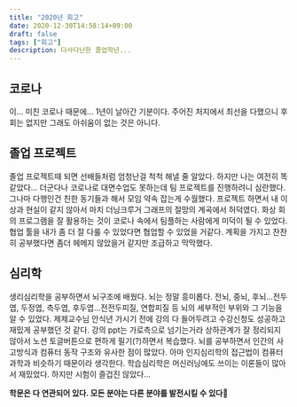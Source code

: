 ```yaml
---
title: "2020년 회고"
date: 2020-12-30T14:58:14+09:00
draft: false
tags: ["회고"]
description: 다사다난한 졸업학년...
---
```


## 코로나
이... 미친 코로나 때문에... 1년이 날아간 기분이다. 주어진 처지에서 최선을 다했으니 후회는 없지만 그래도 아쉬움이 없는 것은 아니다. 

## 졸업 프로젝트
졸업 프로젝트때 되면 선배들처럼 엄청난걸 척척 해낼 줄 알았다. 하지만 나는 여전히 똑같았다... 더군다나 코로나로 대면수업도 못하는데 팀 프로젝트를 진행하려니 심란했다. 그나마 다행인건 친한 동기들과 해서 모임 약속 잡는게 수월했다. 프로젝트 하면서 내 이상과 현실이 같지 않아서 마치 더닝크루거 그래프의 절망의 계곡에서 허덕였다. 화상 회의 프로그램을 잘 활용하는 것이 코로나 속에서 팀플하는 사람에게 미덕이 될 수 있었다. 협업 툴을 내가 좀 더 잘 다룰 수 있었다면 협업할 수 있었을 거같다. 계획을 가지고 찬찬히 공부했다면 좀더 헤메지 않았을거 같지만 조급하고 막막했다. 

## 심리학
생리심리학을 공부하면서 뇌구조에 배웠다. 뇌는 정말 흥미롭다. 전뇌, 중뇌, 후뇌...전두엽, 두정엽, 측두엽, 후두엽...전전두피질, 연합피질 등 뇌의 세부적인 부위와 그 기능을 알 수 있었다. 제제교수님 안식년 가시기 전에 강의 다 들어두려고 수강신청도 성공하고 재밌게 공부했던 것 같다. 강의 ppt는 가로측으로 넘기는거라 상하관계가 잘 정리되지 않아서 노션 토글버튼으로 편하게 필기(?)하면서 복습했다. 뇌를 공부하면서 인간의 사고방식과 컴퓨터 동작 구조와 유사한 점이 많았다. 아마 인지심리학의 접근법이 컴퓨터과학과 비슷하기 때문이라 생각한다. 학습심리학은 머신러닝에도 쓰이는 이론들이 많아서 재밌었다. 하지만 시험이 즐겁진 않았다...  

**학문은 다 연관되어 있다. 모든 분야는 다른 분야를 발전시킬 수 있다**🌱